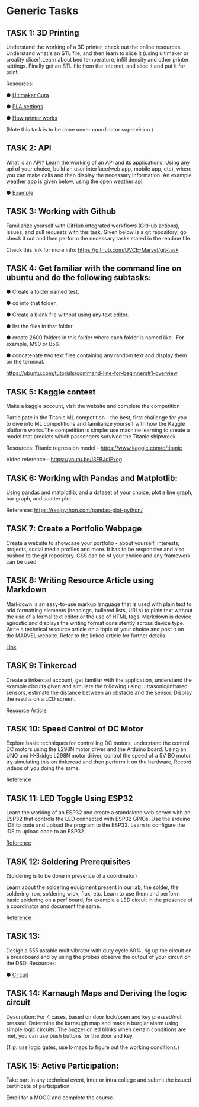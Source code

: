 # Generic Tasks

## TASK 1: 3D Printing

Understand the working of a 3D printer, check out the online resources. Understand what's an
STL file, and then learn to slice it (using ultimaker or creality slicer).Learn about bed
temperature, infill density and other printer settings. Finally get an STL file from the internet, and
slice it and put it for print.

Resources:

● [Ultimaker Cura](https://ultimaker.com/software/ultimaker-cura/)

● [PLA settings](https://standardprintco.com/read/pla-filament-printing-guide-how-to-succeed-printing-pla-and-troubleshooting-common-problems-step-by-step)

● [How printer works](https://www.makeuseof.com/tag/what-is-3d-printing-and-how-exactly-does-it-work/aa/)

(Note this task is to be done under coordinator supervision.)


## TASK 2: API

What is an API? [Learn](https://www.youtube.com/watch?v=s7wmiS2mSXY) the working of an API and its applications. Using any api of your choice,
build an user interface(web app, mobile app, etc), where you can make calls and then display
the necessary information. An example weather app is given below, using the open weather api.

● [Example](https://www.youtube.com/watch?v=HAVPicZJ9ik&feature=youtu.be)


## TASK 3: Working with Github

Familiarize yourself with GitHub integrated workflows (GitHub actions), Issues, and pull requests
with this task. Given below is a git repository, go check it out and then perform the necessary
tasks stated in the readme file.

Check this link for more info:
https://github.com/UVCE-Marvel/git-task


## TASK 4: Get familiar with the command line on ubuntu and do the following subtasks:
● Create a folder named test.

● cd into that folder.

● Create a blank file without using any text editor.

● list the files in that folder

● create 2600 folders in this folder where each folder is named like . For example, M90 or
B56.

● concatenate two text files containing any random text and display them on the terminal.

https://ubuntu.com/tutorials/command-line-for-beginners#1-overview


## TASK 5: Kaggle contest
Make a kaggle account, visit the website and complete the competition

Participate in the Titanic ML competition – the best, first challenge for you to dive into ML
competitions and familiarize yourself with how the Kaggle platform works.The competition is
simple: use machine learning to create a model that predicts which passengers survived the
Titanic shipwreck.

Resources:
Titanic regression model - https://www.kaggle.com/c/titanic

Video reference - https://youtu.be/I3FBJdiExcg


## TASK 6: Working with Pandas and Matplotlib:

Using pandas and matplotlib, and a dataset of your choice, plot a line graph, bar graph, and
scatter plot.

Reference:
https://realpython.com/pandas-plot-python/


## TASK 7: Create a Portfolio Webpage

Create a website to showcase your portfolio - about yourself, interests, projects, social media
profiles and more. It has to be responsive and also pushed to the git repository. CSS can be of
your choice and any framework can be used.


## TASK 8: Writing Resource Article using Markdown

Markdown is an easy-to-use markup language that is used with plain text to add formatting
elements (headings, bulleted lists, URLs) to plain text without the use of a formal text editor or
the use of HTML tags. Markdown is device agnostic and displays the writing format consistently
across device type.
Write a technical resource article on a topic of your choice and post it on the MARVEL website.
Refer to the linked article for further details

[Link](https://hub.uvcemarvel.in/article/52f92f36-fb8a-45da-8f28-686bf4efefff)


## TASK 9: Tinkercad

Create a tinkercad account, get familiar with the application, understand the example circuits
given and simulate the following using ultrasonic/infrared sensors, estimate the distance
between an obstacle and the sensor. Display the results on a LCD screen.

[Resource Article](https://www.geeksforgeeks.org/distance-measurement-using-ultrasonic-sensor-and-arduino/)
 
## TASK 10: Speed Control of DC Motor

Explore basic techniques for controlling DC motors, understand the control DC motors using the
L298N motor driver and the Arduino board. Using an UNO and H-Bridge L298N motor driver,
control the speed of a 5V BO motor, try simulating this on tinkercad and then perform it on the
hardware, Record videos of you doing the same.

[Reference](https://howtomechatronics.com/tutorials/arduino/arduino-dc-motor-control-tutorial-l298n-pwm-h-bridge/)


## TASK 11: LED Toggle Using ESP32

Learn the working of an ESP32 and create a standalone web server with an ESP32 that
controls the LED connected with ESP32 GPIOs. Use the arduino IDE to code and upload the
program to the ESP32. Learn to configure the IDE to upload code to an ESP32.

[Reference](https://microdigisoft.com/control-leds-using-esp32-web-server-in-arduino-ide/)


## TASK 12: Soldering Prerequisites

(Soldering is to be done in presence of a coordinator)

Learn about the soldering equipment present in our lab, the solder, the soldering iron, soldering
wick, flux, etc. Learn to use them and perform basic soldering on a perf board, for example a
LED circuit in the presence of a coordinator and document the same.

[Reference](https://www.makerspaces.com/how-to-solder/)


## TASK 13:

Design a 555 astable multivibrator with duty cycle 60%, rig up the circuit on a breadboard and
by using the probes observe the output of your circuit on the DSO.
Resources:

● [Circuit](https://www.electronics-tutorials.ws/waveforms/555_oscillator.html)


## TASK 14: Karnaugh Maps and Deriving the logic circuit

Description: For 4 cases, based on door lock/open and key pressed/not pressed. Determine the
karnaugh map and make a burglar alarm using simple logic circuits. The buzzer or led blinks
when certain conditions are met, you can use push buttons for the door and key.

(Tip: use logic gates, use k-maps to figure out the working conditions.)


## TASK 15: Active Participation:

Take part in any technical event, inter or intra college and submit the issued certificate of
participation.

Enroll for a MOOC and complete the course.
